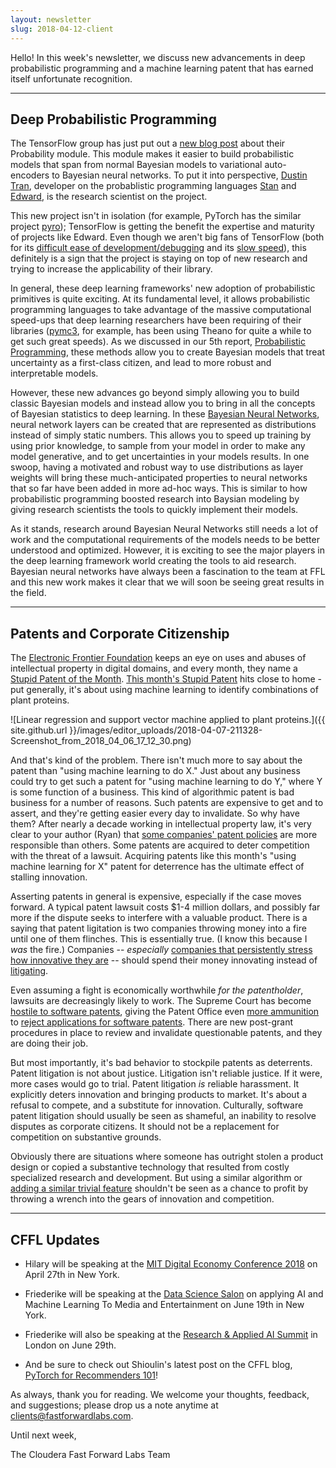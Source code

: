 ```yaml
---
layout: newsletter
slug: 2018-04-12-client
---
```


Hello!  In this week's newsletter, we discuss new advancements in deep probabilistic programming and a machine learning patent that has earned itself unfortunate recognition.

---

## Deep Probabilistic Programming

The TensorFlow group has just put out a [new blog post][1] about their Probability
module. This module makes it easier to build probabilistic models that span from
normal Bayesian models to variational auto-encoders to Bayesian neural networks.
To put it into perspective, [Dustin Tran][2], developer on the probablistic
programming languages [Stan][3] and [Edward][4], is the research scientist on the
project.

This new project isn't in isolation (for example, PyTorch has the similar
project [pyro][5]); TensorFlow is getting the benefit the expertise and maturity
of projects like Edward. Even though we aren't big fans of TensorFlow (both for
its [difficult ease of development/debugging][6] and its [slow speed][7]),
this definitely is a sign that the project is staying on top of new research and
trying to increase the applicability of their library.

In general, these deep learning frameworks' new adoption of probabilistic
primitives is quite exciting. At its fundamental level, it allows probabilistic
programming languages to take advantage of the massive computational speed-ups
that deep learning researchers have been requiring of their libraries
([pymc3][8], for example, has been using Theano for quite a while to get such
great speeds). As we discussed in our 5th report, [Probabilistic
Programming][9], these methods allow you to create Bayesian models that treat
uncertainty as a first-class citizen, and lead to more robust and interpretable
models.

However, these new advances go beyond simply allowing you to build classic
Bayesian models and instead allow you to bring in all the concepts of Bayesian
statistics to deep learning. In these [Bayesian Neural Networks][10], neural
network layers can be created that are represented as distributions instead of
simply static numbers. This allows you to speed up training by using prior
knowledge, to sample from your model in order to make any model
generative, and to get uncertainties in your models results. In one
swoop, having a motivated and robust way to use distributions as layer weights
will bring these much-anticipated properties to neural networks that so far have
been added in more ad-hoc ways. This is similar to how probabilistic programming
boosted research into Baysian modeling by giving research scientists the tools to
quickly implement their models.


As it stands, research around Bayesian Neural Networks still needs a lot of work
and the computational requirements of the models needs to be better understood
and optimized. However, it is exciting to see the major players in the deep
learning framework world creating the tools to aid research. Bayesian neural
networks have always been a fascination to the team at FFL and this new work
makes it clear that we will soon be seeing great results in the field.


[1]: https://medium.com/tensorflow/introducing-tensorflow-probability-dca4c304e245
[2]: http://dustintran.com/
[3]: http://mc-stan.org/
[4]: https://github.com/blei-lab/edward
[5]: https://github.com/uber/pyro
[6]: http://nicodjimenez.github.io/2017/10/08/tensorflow.html
[7]: https://github.com/stefbraun/rnn_benchmarks#gimme-those-bar-charts
[8]: https://docs.pymc.io/
[9]: https://www.fastforwardlabs.com/research/FF05
[10]: https://arxiv.org/abs/1801.07710

---

## Patents and Corporate Citizenship

The [Electronic Frontier Foundation](https://www.eff.org) keeps an eye on uses and abuses of intellectual property in digital domains, and every month, they name a [Stupid Patent of the Month](https://www.eff.org/issues/stupid-patent-month). [This month's Stupid Patent](https://www.eff.org/deeplinks/2017/09/stupid-patent-month-will-patents-slow-artificial-intelligence) hits close to home - put generally, it's about using machine learning to identify combinations of plant proteins.

![Linear regression and support vector machine applied to plant proteins.]({{ site.github.url }}/images/editor_uploads/2018-04-07-211328-Screenshot_from_2018_04_06_17_12_30.png)

And that's kind of the problem. There isn't much more to say about the patent than "using machine learning to do X." Just about any business could try to get such a patent for "using machine learning to do Y," where Y is some function of a business. This kind of algorithmic patent is bad business for a number of reasons. Such patents are expensive to get and to assert, and they're getting easier every day to invalidate. So why have them? After nearly a decade working in intellectual property law, it's very clear to your author (Ryan) that [some companies' patent policies](http://www.patentlyapple.com/) are more responsible than others. Some patents are acquired to deter competition with the threat of a lawsuit. Acquiring patents like this month's "using machine learning for X" patent for deterrence has the ultimate effect of stalling innovation.

Asserting patents in general is expensive, especially if the case moves forward. A typical patent lawsuit costs $1-4 million dollars, and possibly far more if the dispute seeks to interfere with a valuable product. There is a saying that patent ligitation is two companies throwing money into a fire until one of them flinches. This is essentially true. (I know this because I *was* the fire.) Companies -- *especially* [companies that persistently stress how innovative they are](https://apple.com) -- should spend their money innovating instead of [litigating](https://en.wikipedia.org/wiki/Smartphone_patent_wars).

Even assuming a fight is economically worthwhile *for the patentholder*, lawsuits are decreasingly likely to work. The Supreme Court has become [hostile to software patents](https://en.wikipedia.org/wiki/Alice_Corp._v._CLS_Bank_International), giving the Patent Office even [more ammunition](https://www.uspto.gov/patent/laws-and-regulations/examination-policy/subject-matter-eligibility) to [reject applications for software patents](https://blog.juristat.com/2017/7/19/alice-three-years-on). There are new post-grant procedures in place to review and invalidate questionable patents, and they are doing their job.

But most importantly, it's bad behavior to stockpile patents as deterrents. Patent litigation is not about justice. Litigation isn't reliable justice. If it were, more cases would go to trial. Patent litigation *is* reliable harassment. It explicitly deters innovation and bringing products to market. It's about a refusal to compete, and a substitute for innovation. Culturally, software patent litigation should usually be seen as shameful, an inability to resolve disputes as corporate citizens. It should not be a replacement for competition on substantive grounds.

Obviously there are situations where someone has outright stolen a product design or copied a substantive technology that resulted from costly specialized research and development. But using a similar algorithm or [adding a similar trivial feature](https://en.wikipedia.org/wiki/Alcatel-Lucent_v._Microsoft_Corp.) shouldn't be seen as a chance to profit by throwing a wrench into the gears of innovation and competition.


---

## CFFL Updates

* Hilary will be speaking at the [MIT Digital Economy Conference 2018](http://mitsloan.mit.edu/alumni/events/2018-new-york-ide-conference/) on April 27th in New York.

* Friederike will be speaking at the [Data Science Salon](https://www.eventbrite.com/e/data-science-salon-nyc-tickets-40072527007) on applying AI and Machine Learning To Media and Entertainment on June 19th in New York.

* Friederike will also be speaking at the [Research & Applied AI Summit](https://raais.co/) in London on June 29th.

* And be sure to check out Shioulin's latest post on the CFFL blog, [PyTorch for Recommenders 101](http://blog.fastforwardlabs.com/2018/04/10/pytorch-for-recommenders-101.html)!

As always, thank you for reading. We welcome your thoughts, feedback, and suggestions; please drop us a note anytime at clients@fastforwardlabs.com.

Until next week,

The Cloudera Fast Forward Labs Team

